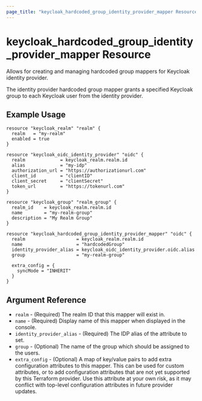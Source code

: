 ```yaml
---
page_title: "keycloak_hardcoded_group_identity_provider_mapper Resource"
---
```


# keycloak_hardcoded_group_identity_provider_mapper Resource

Allows for creating and managing hardcoded group mappers for Keycloak identity provider.

The identity provider hardcoded group mapper grants a specified Keycloak group to each Keycloak user from the identity provider.

## Example Usage

```hcl
resource "keycloak_realm" "realm" {
  realm   = "my-realm"
  enabled = true
}

resource "keycloak_oidc_identity_provider" "oidc" {
  realm             = keycloak_realm.realm.id
  alias             = "my-idp"
  authorization_url = "https://authorizationurl.com"
  client_id         = "clientID"
  client_secret     = "clientSecret"
  token_url         = "https://tokenurl.com"
}

resource "keycloak_group" "realm_group" {
  realm_id    = keycloak_realm.realm.id
  name        = "my-realm-group"
  description = "My Realm Group"
}

resource "keycloak_hardcoded_group_identity_provider_mapper" "oidc" {
  realm                   = keycloak_realm.realm.id
  name                    = "hardcodedGroup"
  identity_provider_alias = keycloak_oidc_identity_provider.oidc.alias
  group                   = "my-realm-group"

  extra_config = {
    syncMode = "INHERIT"
  }
}
```

## Argument Reference

- `realm` - (Required) The realm ID that this mapper will exist in.
- `name` - (Required) Display name of this mapper when displayed in the console.
- `identity_provider_alias` - (Required) The IDP alias of the attribute to set.
- `group` - (Optional) The name of the group which should be assigned to the users.
- `extra_config` - (Optional) A map of key/value pairs to add extra configuration attributes to this mapper. This can be used for custom attributes, or to add configuration attributes that are not yet supported by this Terraform provider. Use this attribute at your own risk, as it may conflict with top-level configuration attributes in future provider updates.
